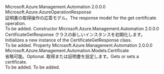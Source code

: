 <Type Name="CertificateGetResponse" FullName="Microsoft.Azure.Management.Automation.Models.CertificateGetResponse">
  <TypeSignature Language="C#" Value="public class CertificateGetResponse : Microsoft.Azure.AzureOperationResponse" />
  <TypeSignature Language="ILAsm" Value=".class public auto ansi beforefieldinit CertificateGetResponse extends Microsoft.Azure.AzureOperationResponse" />
  <TypeSignature Language="DocId" Value="T:Microsoft.Azure.Management.Automation.Models.CertificateGetResponse" />
  <TypeSignature Language="VB.NET" Value="Public Class CertificateGetResponse&#xA;Inherits AzureOperationResponse" />
  <TypeSignature Language="F#" Value="type CertificateGetResponse = class&#xA;    inherit AzureOperationResponse" />
  <AssemblyInfo>
    <AssemblyName>Microsoft.Azure.Management.Automation</AssemblyName>
    <AssemblyVersion>2.0.0.0</AssemblyVersion>
  </AssemblyInfo>
  <Base>
    <BaseTypeName>Microsoft.Azure.AzureOperationResponse</BaseTypeName>
  </Base>
  <Interfaces />
  <Docs>
    <summary>
            <span data-ttu-id="8935f-101">証明書の取得操作の応答モデル。</span><span class="sxs-lookup"><span data-stu-id="8935f-101">The response model for the get certificate operation.</span></span>
            </summary>
    <remarks>To be added.</remarks>
  </Docs>
  <Members>
    <Member MemberName=".ctor">
      <MemberSignature Language="C#" Value="public CertificateGetResponse ();" />
      <MemberSignature Language="ILAsm" Value=".method public hidebysig specialname rtspecialname instance void .ctor() cil managed" />
      <MemberSignature Language="DocId" Value="M:Microsoft.Azure.Management.Automation.Models.CertificateGetResponse.#ctor" />
      <MemberSignature Language="VB.NET" Value="Public Sub New ()" />
      <MemberType>Constructor</MemberType>
      <AssemblyInfo>
        <AssemblyName>Microsoft.Azure.Management.Automation</AssemblyName>
        <AssemblyVersion>2.0.0.0</AssemblyVersion>
      </AssemblyInfo>
      <Parameters />
      <Docs>
        <summary>
            <span data-ttu-id="8935f-102">CertificateGetResponse クラスの新しいインスタンスを初期化します。</span><span class="sxs-lookup"><span data-stu-id="8935f-102">Initializes a new instance of the CertificateGetResponse class.</span></span>
            </summary>
        <remarks>To be added.</remarks>
      </Docs>
    </Member>
    <Member MemberName="Certificate">
      <MemberSignature Language="C#" Value="public Microsoft.Azure.Management.Automation.Models.Certificate Certificate { get; set; }" />
      <MemberSignature Language="ILAsm" Value=".property instance class Microsoft.Azure.Management.Automation.Models.Certificate Certificate" />
      <MemberSignature Language="DocId" Value="P:Microsoft.Azure.Management.Automation.Models.CertificateGetResponse.Certificate" />
      <MemberSignature Language="VB.NET" Value="Public Property Certificate As Certificate" />
      <MemberSignature Language="F#" Value="member this.Certificate : Microsoft.Azure.Management.Automation.Models.Certificate with get, set" Usage="Microsoft.Azure.Management.Automation.Models.CertificateGetResponse.Certificate" />
      <MemberType>Property</MemberType>
      <AssemblyInfo>
        <AssemblyName>Microsoft.Azure.Management.Automation</AssemblyName>
        <AssemblyVersion>2.0.0.0</AssemblyVersion>
      </AssemblyInfo>
      <ReturnValue>
        <ReturnType>Microsoft.Azure.Management.Automation.Models.Certificate</ReturnType>
      </ReturnValue>
      <Docs>
        <summary>
            <span data-ttu-id="8935f-103">省略可能。</span><span class="sxs-lookup"><span data-stu-id="8935f-103">Optional.</span></span> <span data-ttu-id="8935f-104">取得または証明書を設定します。</span><span class="sxs-lookup"><span data-stu-id="8935f-104">Gets or sets a certificate.</span></span>
            </summary>
        <value>To be added.</value>
        <remarks>To be added.</remarks>
      </Docs>
    </Member>
  </Members>
</Type>